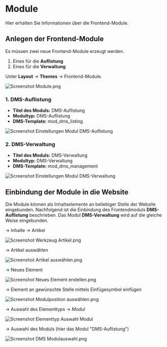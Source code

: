 # Module

Hier erhalten Sie Informationen über die Frontend-Module.

<!-- toc -->


## Anlegen der Frontend-Module

Es müssen zwei neue Frontend-Module erzeugt werden.

1. Eines für die **Auflistung**
2. Eines für die **Verwaltung**

Unter **Layout** → **Themes** → Frontend-Module.


![Screenshot Module.png](screenshot_modules.png)


### 1. DMS-Auflistung
* **Titel des Moduls:** DMS-Auflistung 
* **Modultyp:** DMS-Auflistung
* **DMS-Template:** mod_dms_listing

![Screenshot Einstellungen Modul DMS-Auflistung](screenshot_module_listing.png)

### 2. DMS-Verwaltung
* **Titel des Moduls:** DMS-Verwaltung 
* **Modultyp:** DMS-Verwaltung 
* **DMS-Template:** mod_dms_management

![Screenshot Einstellungen Modul DMS-Verwaltung](screenshot_module_management.png)


## Einbindung der Module in die Website

Die Module können als Inhaltselemente an beliebiger Stelle der Website eingebunden. Nachfolgend ist die Einbindung des Frontendmoduls **DMS-Auflistung** beschrieben. Das Modul **DMS-Verwaltung** wird auf die gleiche Weise eingebunden.

→ Inhalte → Artikel 

![Screenshot Werkzeug Artikel.png](screenshot_select_tool_article.png)

 → Artikel auswählen 
 
 ![Screenshot Artikel auswählen.png](screenshot_select_article.png)


→ Neues Element

![Screenshot Neues Element erstellen.png](screenshot_create_new_elementtyp.png)

→ Element an gewünschte Stelle mittels Einfügesymbol einfügen

![Screenshot Modulposition auswählen.png](screenshot_select_modul_position.png)


→ Auswahl des Elementtyps → *Modul* 


![Screenshot Elementtyp Auswahl Modul](screenshot_select_datatyp_modul.png)


→ Auswahl des Moduls (hier das Modul "DMS-Auflistung")

![Screenshot DMS Modulauswahl.png](screenshot_select_modul.png)
